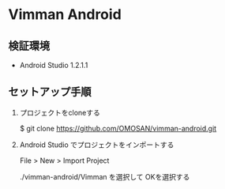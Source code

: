 # Vimman Android

## 検証環境

- Android Studio 1.2.1.1

## セットアップ手順

1. プロジェクトをcloneする

    $ git clone https://github.com/OMOSAN/vimman-android.git

2. Android Studio でプロジェクトをインポートする

    File > New > Import Project

    ./vimman-android/Vimman を選択して OKを選択する


